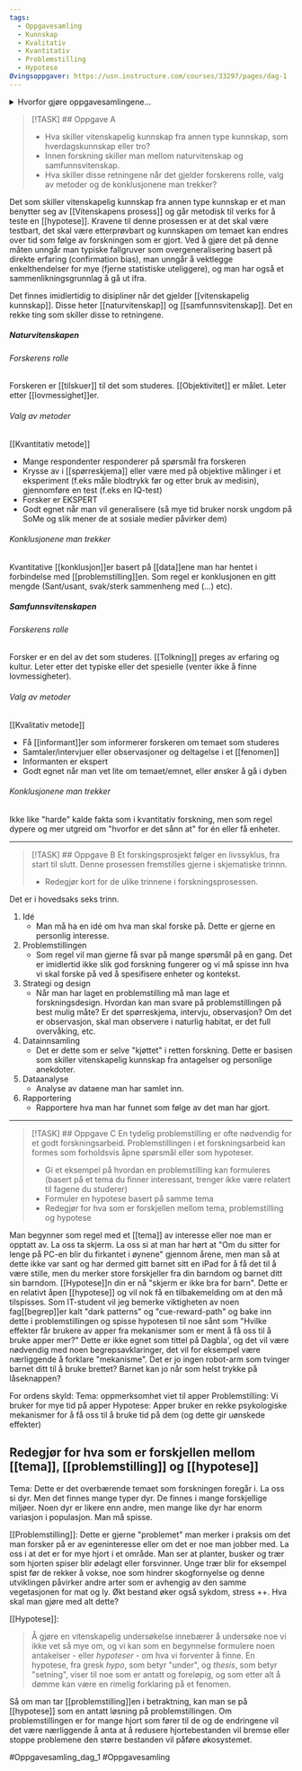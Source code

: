 ```yaml
---
tags:
  - Oppgavesamling
  - Kunnskap
  - Kvalitativ
  - Kvantitativ
  - Problemstilling
  - Hypotese
Øvingsoppgaver: https://usn.instructure.com/courses/33297/pages/dag-1
---
```







<details>
<summary>Hvorfor gjøre oppgavesamlingene...</summary>
	Oppgavene i oppgavesamling er hentet fra tidligere eksamensoppgaver.  
	Bruk disse oppgavene til å «teste» deg selv underveis i studieløpet. Benytt boka og de andre  
	hjelpemidlene som oppslagsverk og lag grundige skriftlige utredninger. Du vil ha stort utbytte av å  
	søke opp svar, strukturere det skriftlig (motorisk hukommelse) mens du grubler og «lagrer» stoffet.  
	Neste gang du løser oppgavene skriver du ned stikkord/knagger uten å bruke hjelpemidler, slik kan  
	du kontrollere at informasjonen i boka og fra de andre hjelpemidlene blir til kunnskap du besitter
	</details>


> [!TASK] ## Oppgave A
>
>- Hva skiller vitenskapelig kunnskap fra annen type kunnskap, som hverdagskunnskap eller tro?
>- Innen forskning skiller man mellom naturvitenskap og samfunnsvitenskap. 
> - Hva skiller disse retningene når det gjelder forskerens rolle, valg av metoder og de konklusjonene man trekker?

Det som skiller vitenskapelig kunnskap fra annen type kunnskap er et man benytter seg av [[Vitenskapens prosess]] og går metodisk til verks for å teste en [[hypotese]]. Kravene til denne prosessen er at det skal være testbart, det skal være etterprøvbart og kunnskapen om temaet kan endres over tid som følge av forskningen som er gjort. Ved å gjøre det på denne måten unngår man typiske fallgruver som overgeneralisering basert på direkte erfaring (confirmation bias), man unngår å vektlegge enkelthendelser for mye (fjerne statistiske uteliggere), og man har også et sammenlikningsgrunnlag å gå ut ifra. 

Det finnes imidlertidig to disipliner når det gjelder [[vitenskapelig kunnskap]]. Disse heter [[naturvitenskap]] og [[samfunnsvitenskap]]. Det en rekke ting som skiller disse to retningene.

##### Naturvitenskapen
###### Forskerens rolle
Forskeren er [[tilskuer]] til det som studeres. [[Objektivitet]] er målet. Leter etter [[lovmessighet]]er.
###### Valg av metoder
[[Kvantitativ metode]]
- Mange respondenter responderer på spørsmål fra forskeren
- Krysse av i [[spørreskjema]] eller være med på objektive målinger i et eksperiment (f.eks måle blodtrykk før og etter bruk av medisin), gjennomføre en test (f.eks en IQ-test)
- Forsker er EKSPERT
- Godt egnet når man vil generalisere (så mye tid bruker norsk ungdom på SoMe og slik mener de at sosiale medier påvirker dem)
###### Konklusjonene man trekker
Kvantitative [[konklusjon]]er basert på [[data]]ene man har hentet i forbindelse med [[problemstilling]]en. Som regel er konklusjonen en gitt mengde (Sant/usant, svak/sterk sammenheng med (...) etc).

##### Samfunnsvitenskapen
###### Forskerens rolle
Forsker er en del av det som studeres. [[Tolkning]] preges av erfaring og kultur. Leter etter det typiske eller det spesielle (venter ikke å finne lovmessigheter). 
###### Valg av metoder
[[Kvalitativ metode]]
- Få [[informant]]er som informerer forskeren om temaet som studeres
- Samtaler/intervjuer eller observasjoner og deltagelse i et [[fenomen]]
- Informanten er ekspert
- Godt egnet når man vet lite om temaet/emnet, eller ønsker å gå i dyben
###### Konklusjonene man trekker
Ikke like "harde" kalde fakta som i kvantitativ forskning, men som regel dypere og mer utgreid om "hvorfor er det sånn at" for én eller få enheter.

---

> [!TASK] ## Oppgave B
Et forskingsprosjekt følger en livssyklus, fra start til slutt. Denne prosessen fremstilles gjerne i skjematiske trinnn.
> - Redegjør kort for de ulike trinnene i forskningsprosessen.

Det er i hovedsaks seks trinn.
1. Idé
	- Man må ha en idé om hva man skal forske på. Dette er gjerne en personlig interesse.
2. Problemstillingen
	- Som regel vil man gjerne få svar på mange spørsmål på en gang. Det er imidlertid ikke slik god forskning fungerer og vi må spisse inn hva vi skal forske på ved å spesifisere enheter og kontekst. 
3. Strategi og design
	- Når man har laget en problemstilling må man lage et forskningsdesign. Hvordan kan man svare på problemstillingen på best mulig måte? Er det spørreskjema, intervju, observasjon? Om det er observasjon, skal man observere i naturlig habitat, er det full overvåking, etc.
4. Datainnsamling
	- Det er dette som er selve "kjøttet" i retten forskning. Dette er basisen som skiller vitenskapelig kunnskap fra antagelser og personlige anekdoter. 
5. Dataanalyse
	- Analyse av dataene man har samlet inn.    
6. Rapportering
	- Rapportere hva man har funnet som følge av det man har gjort.

---

> [!TASK] ## Oppgave C
En tydelig problemstilling er ofte nødvendig for et godt forskningsarbeid. Problemstillingen i et forskningsarbeid kan formes som forholdsvis åpne spørsmål eller som hypoteser.
> - Gi et eksempel på hvordan en problemstilling kan formuleres (basert på et tema du finner interessant, trenger ikke være relatert til fagene du studerer)
> - Formuler en hypotese basert på samme tema
> - Redegjør for hva som er forskjellen mellom tema, problemstilling og hypotese

Man begynner som regel med et [[tema]] av interesse eller noe man er opptatt av. La oss ta skjerm.
La oss si at man har hørt at "Om du sitter for lenge på PC-en blir du firkantet i øynene" gjennom årene, men man så at dette ikke var sant og har dermed gitt barnet sitt en iPad for å få det til å være stille, men du merker store forskjeller fra din barndom og barnet ditt sin barndom. [[Hypotese]]n din er nå "skjerm er ikke bra for barn". Dette er en relativt åpen [[hypotese]] og vil nok få en tilbakemelding om at den må tilspisses. Som IT-student vil jeg bemerke viktigheten av noen fag[[begrep]]er kalt "dark patterns" og "cue-reward-path" og bake inn dette i problemstillingen og spisse hypotesen til noe sånt som "Hvilke effekter får brukere av apper fra mekanismer som er ment å få oss til å bruke apper mer?" Dette er ikke egnet som tittel på Dagbla', og det vil være nødvendig med noen begrepsavklaringer, det vil for eksempel være nærliggende å forklare "mekanisme". Det er jo ingen robot-arm som tvinger barnet ditt til å bruke brettet? Barnet kan jo når som helst trykke på låseknappen?

For ordens skyld:
Tema: oppmerksomhet viet til apper
Problemstilling: Vi bruker for mye tid på apper
Hypotese: Apper bruker en rekke psykologiske mekanismer for å få oss til å bruke tid på dem (og dette gir uønskede effekter)

## Redegjør for hva som er forskjellen mellom [[tema]], [[problemstilling]] og [[hypotese]]

Tema: Dette er det overbærende temaet som forskningen foregår i. La oss si dyr. Men det finnes mange typer dyr. De finnes i mange forskjellige miljøer. Noen dyr er likere enn andre, men mange like dyr har enorm variasjon i populasjon. Man må spisse.

[[Problemstilling]]: Dette er gjerne "problemet" man merker i praksis om det man forsker på er av egeninteresse eller om det er noe man jobber med. La oss i at det er for mye hjort i et område. Man ser at planter, busker og trær som hjorten spiser blir ødelagt eller forsvinner. Unge trær blir for eksempel spist før de rekker å vokse, noe som hindrer skogfornyelse og denne utviklingen påvirker andre arter som er avhengig av den samme vegetasjonen for mat og ly. Økt bestand øker også sykdom, stress ++. Hva skal man gjøre med alt dette?

[[Hypotese]]:
>Å gjøre en vitenskapelig undersøkelse innebærer å undersøke noe vi ikke vet så mye om, og vi kan som en begynnelse formulere noen antakelser - eller _hypoteser_ - om hva vi forventer å finne. En hypotese, fra gresk _hypo_, som betyr "under", og _thesis_, som betyr "setning", viser til noe som er antatt og foreløpig, og som etter alt å dømme kan være en rimelig forklaring på et fenomen.

Så om man tar [[problemstilling]]en i betraktning, kan man se på [[hypotese]] som en antatt løsning på problemstillingen. Om problemstillingen er for mange hjort som fører til de og de endringene vil det være nærliggende å anta at å redusere hjortebestanden vil bremse eller stoppe problemene den større bestanden vil påføre økosystemet.

#Oppgavesamling_dag_1 #Oppgavesamling